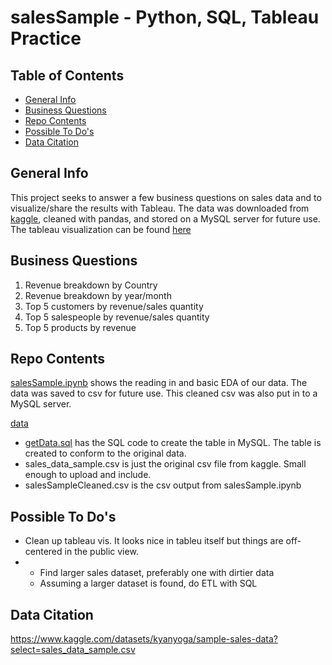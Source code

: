 # salesSample - Python, SQL, Tableau Practice

## Table of Contents
* [General Info](#general-info)
* [Business Questions](#business-questions)
* [Repo Contents](#repo-contents)
* [Possible To Do's](#possible-to-do's)
* [Data Citation](#data-citation)

## General Info
This project seeks to answer a few business questions on sales data and to visualize/share the results with Tableau.  The data was downloaded from [kaggle](https://www.kaggle.com/datasets/kyanyoga/sample-sales-data?select=sales_data_sample.csv), cleaned with pandas, and stored on a MySQL server for future use. The tableau visualization can be found [here](https://public.tableau.com/app/profile/zade.alfalah/viz/salesSample_16800076232120/salesSampleDashboard) 

## Business Questions
1. Revenue breakdown by Country
2. Revenue breakdown by year/month
3. Top 5 customers by revenue/sales quantity
4. Top 5 salespeople by revenue/sales quantity
5. Top 5 products by revenue


## Repo Contents
[salesSample.ipynb](https://github.com/zadealfalah/salesSample/blob/main/salesSample.ipynb) shows the reading in and basic EDA of our data.  The data was saved to csv for future use.  This cleaned csv was also put in to a MySQL server.

[data](https://github.com/zadealfalah/salesSample/tree/main/data)
 - [getData.sql](https://github.com/zadealfalah/salesSample/blob/main/data/getData.sql) has the SQL code to create the table in MySQL.  The table is created to conform to the original data.  
 - sales_data_sample.csv is just the original csv file from kaggle.  Small enough to upload and include.
 - salesSampleCleaned.csv is the csv output from salesSample.ipynb
 

## Possible To Do's
- Clean up tableau vis.  It looks nice in tableu itself but things are off-centered in the public view.
- - Find larger sales dataset, preferably one with dirtier data 
  - Assuming a larger dataset is found, do ETL with SQL

## Data Citation
https://www.kaggle.com/datasets/kyanyoga/sample-sales-data?select=sales_data_sample.csv
